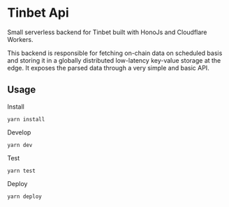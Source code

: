 # Tinbet Api

Small serverless backend for Tinbet built with HonoJs and Cloudflare Workers.

This backend is responsible for fetching on-chain data on scheduled basis and storing it in a globally distributed low-latency key-value storage at the edge. It exposes the parsed data through a very simple and basic API.

## Usage

Install

```
yarn install
```

Develop

```
yarn dev
```

Test

```
yarn test
```

Deploy

```
yarn deploy
```
